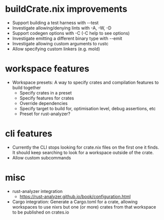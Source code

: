 # buildCrate.nix improvements

- Support building a test harness with --test
- Investigate allowing/denying lints with -A, -W, -D
- Support codegen options with -C (-C help to see options)
- Investigate emitting a different binary type with --emit
- Investigate allowing custom arguments to rustc
- Allow specifying custom linkers (e.g. mold)



# workspace features

- Workspace presets: A way to specify crates and compilation features to build together
	- Specify crates in a preset
	- Specify features for crates
	- Override dependencies
	- Specify target to build for, optimisation level, debug assertions, etc
	- Preset for rust-analyzer?



# cli features

- Currently the CLI stops looking for crate.nix files on the first one it finds. It should keep searching to look for a workspace outside of the crate.
- Allow custom subcommands



# misc

- rust-analyzer integration
	- https://rust-analyzer.github.io/book/configuration.html
- Cargo integration: Generate a Cargo.toml for a crate, allowing workspaces to use nixrs but one (or more) crates from that workspace to be published on crates.io
